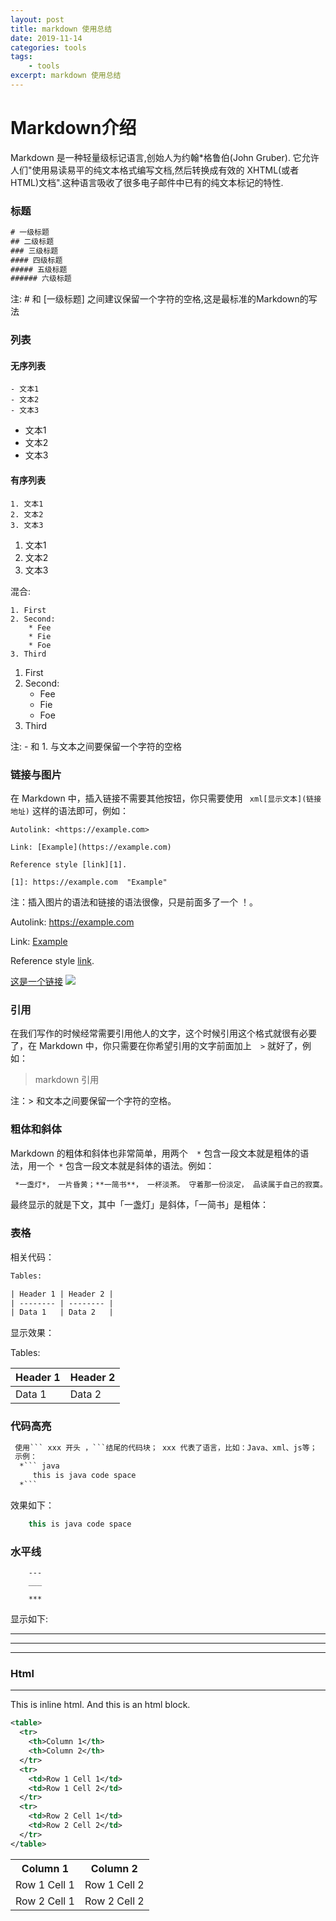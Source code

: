 ```yaml
---
layout: post
title: markdown 使用总结
date: 2019-11-14 
categories: tools
tags: 
    - tools
excerpt: markdown 使用总结
---
```


Markdown介绍
======================

Markdown 是一种轻量级标记语言,创始人为约翰*格鲁伯(John Gruber). 它允许人们"使用易读易平的纯文本格式编写文档,然后转换成有效的
XHTML(或者HTML)文档".这种语言吸收了很多电子邮件中已有的纯文本标记的特性.


### 标题

``` xml
# 一级标题
## 二级标题
### 三级标题
#### 四级标题
##### 五级标题
###### 六级标题
```

注: # 和 [一级标题] 之间建议保留一个字符的空格,这是最标准的Markdown的写法

### 列表
#### 无序列表
```
- 文本1
- 文本2
- 文本3
```

- 文本1
- 文本2
- 文本3
#### 有序列表
```
1. 文本1
2. 文本2
3. 文本3
```

1. 文本1
2. 文本2
3. 文本3

混合:
```
1. First
2. Second:
	* Fee
	* Fie
	* Foe
3. Third
```

1. First
2. Second:
	* Fee
	* Fie
	* Foe
3. Third

注: - 和 1. 与文本之间要保留一个字符的空格

### 链接与图片
在 Markdown 中，插入链接不需要其他按钮，你只需要使用 ```  xml[显示文本](链接地址) ``` 这样的语法即可，例如：
``` 
Autolink: <https://example.com>

Link: [Example](https://example.com)

Reference style [link][1].

[1]: https://example.com  "Example"
``` 
注：插入图片的语法和链接的语法很像，只是前面多了一个 ！。


Autolink: <https://example.com>

Link: [Example](https://example.com)

Reference style [link][1].

[1]: https://example.com  "Example"
[这是一个链接](https://baidu.com)
![](https://img.ivsky.com/img/tupian/pre/201904/20/reqiqiu-001.jpg)

### 引用
在我们写作的时候经常需要引用他人的文字，这个时候引用这个格式就很有必要了，在 Markdown 中，你只需要在你希望引用的文字前面加上```   > ``` 就好了，例如：

> markdown 引用

注：> 和文本之间要保留一个字符的空格。

### 粗体和斜体
Markdown 的粗体和斜体也非常简单，用两个```  *```  包含一段文本就是粗体的语法，用一个```  * ``` 包含一段文本就是斜体的语法。例如：
```  xml
 *一盏灯*， 一片昏黄；**一简书**， 一杯淡茶。 守着那一份淡定， 品读属于自己的寂寞。 保持淡定， 才能欣赏到最美丽
```
最终显示的就是下文，其中「一盏灯」是斜体，「一简书」是粗体：

### 表格
相关代码：
```  xml
Tables:

| Header 1 | Header 2 |
| -------- | -------- |
| Data 1   | Data 2   |
```
显示效果：

Tables:

| Header 1 | Header 2 |
| -------- | -------- |
| Data 1   | Data 2   |

### 代码高亮

```  xml
 使用``` xxx 开头 ，```结尾的代码块； xxx 代表了语言，比如：Java、xml、js等；
 示例：
  *``` java
     this is java code space
  *```
```
效果如下：
``` java
    this is java code space
``` 

### 水平线
```
    ---
    ___
    
    ***
```
显示如下:

---
___

***
### Html
-------

This is inline <span>html</html>.
And this is an html block.
```xml
<table>
  <tr>
    <th>Column 1</th>
    <th>Column 2</th>
  </tr>
  <tr>
    <td>Row 1 Cell 1</td>
    <td>Row 1 Cell 2</td>
  </tr>
  <tr>
    <td>Row 2 Cell 1</td>
    <td>Row 2 Cell 2</td>
  </tr>
</table>
```
<table>
  <tr>
    <th>Column 1</th>
    <th>Column 2</th>
  </tr>
  <tr>
    <td>Row 1 Cell 1</td>
    <td>Row 1 Cell 2</td>
  </tr>
  <tr>
    <td>Row 2 Cell 1</td>
    <td>Row 2 Cell 2</td>
  </tr>
</table>










